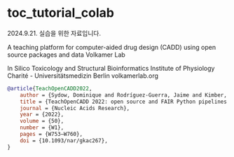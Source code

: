 # toc_tutorial_colab
2024.9.21.
실습을 위한 자료입니다.

A teaching platform for computer-aided drug design (CADD) using open source packages and data
Volkamer Lab

In Silico Toxicology and Structural Bioinformatics
Institute of Physiology
Charité - Universitätsmedizin Berlin
volkamerlab.org

```bibtex
@article{TeachOpenCADD2022,
    author = {Sydow, Dominique and Rodríguez-Guerra, Jaime and Kimber, Talia B and Schaller, David and Taylor, Corey J and Chen, Yonghui and Leja, Mareike and Misra, Sakshi and Wichmann, Michele and Ariamajd, Armin and Volkamer, Andrea},
    title = {TeachOpenCADD 2022: open source and FAIR Python pipelines to assist in structural bioinformatics and cheminformatics research},
    journal = {Nucleic Acids Research},
    year = {2022},
    volume = {50},
    number = {W1},
    pages = {W753–W760},
    doi = {10.1093/nar/gkac267},
}
